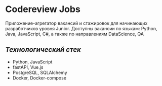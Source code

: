 # Codereview Jobs
Приложение-агрегатор вакансий и стажировок для начинающих 
разработчиков уровня Junior. Доступны вакансии по языкам: Python, Java,
JavaScript, C#, а также по направлениям DataScience, QA


## *Технологический стек*

<ul>
    <li>Python, JavaScript</li>
    <li>fastAPI, Vue.js</li>
    <li>PostgreSQL, SQLAlchemy</li>
    <li>Docker, Docker-compose</li>
</ul>